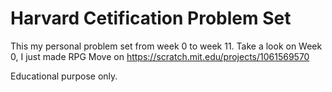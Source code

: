 # Harvard Cetification Problem Set

This my personal problem set from week 0 to week 11. Take a look on Week 0, I just made RPG Move on https://scratch.mit.edu/projects/1061569570

Educational purpose only.